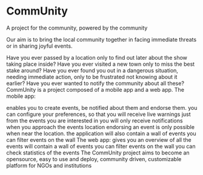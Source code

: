 # CommUnity
A project for the community, powered by the community

Our aim is to bring the local community together in facing immediate threats or in sharing joyful events.

Have you ever passed by a location only to find out later about the show taking place inside?
Have you ever visited a new town only to miss the best stake around?
Have you ever found you out in a dangerous situation, needing immediate action, only to be frustrated not knowing about it earlier?
Have you ever wanted to notify the community about all these?
CommUnity is a project composed of a mobile app and a web app. The mobile app:

enables you to create events, be notified about them and endorse them.
you can configure your preferences, so that you will receive live warnings just from the events you are interested in
you will only receive notifications when you approach the events location
endorsing an event is only possible when near the location.
the application will also contain a wall of events
you can filter events on the wall The web app:
gives you an overview of all the events
will contain a wall of events
you can filter events on the wall
you can check statistics of the events
The CommUnity project aims to become an opensource, easy to use and deploy, community driven, customizable platform for NGOs and institutions